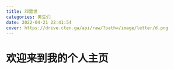 ```yaml
---
title: 邓营世
categories: 男生们
date: 2022-04-21 22:41:54
cover: https://drive.cten.ga/api/raw/?path=/image/letter/d.png
---
```

# 欢迎来到我的个人主页